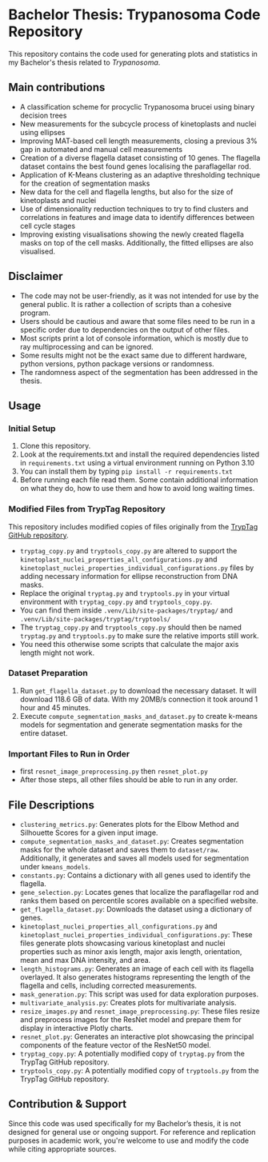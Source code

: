 # Bachelor Thesis: Trypanosoma Code Repository

This repository contains the code used for generating plots and statistics in my Bachelor's thesis related to *Trypanosoma*.

## Main contributions
- A classification scheme for procyclic Trypanosoma brucei using binary decision trees
- New measurements for the subcycle process of kinetoplasts and nuclei using ellipses
- Improving MAT-based cell length measurements, closing a previous 3% gap in automated and manual cell measurements
- Creation of a diverse flagella dataset consisting of 10 genes. The flagella dataset contains the best found genes localising the paraflagellar rod.
- Application of K-Means clustering as an adaptive thresholding technique for the creation of segmentation masks
- New data for the cell and flagella lengths, but also for the size of kinetoplasts and nuclei
- Use of dimensionality reduction techniques to try to find clusters and correlations in features and image data to identify differences between cell cycle stages
- Improving existing visualisations showing the newly created flagella masks on top of the cell masks. Additionally, the fitted ellipses are also visualised.

## Disclaimer
- The code may not be user-friendly, as it was not intended for use by the general public. It is rather a collection of scripts than a cohesive program.
- Users should be cautious and aware that some files need to be run in a specific order due to dependencies on the output of other files.
- Most scripts print a lot of console information, which is mostly due to ray multiprocessing and can be ignored.
- Some results might not be the exact same due to different hardware, python versions, python package versions or randomness.
- The randomness aspect of the segmentation has been addressed in the thesis.

## Usage

### Initial Setup
1. Clone this repository.
2. Look at the requirements.txt and install the required dependencies listed in `requirements.txt` using a virtual environment running on Python 3.10
3. You can install them by typing `pip install -r requirements.txt`
4. Before running each file read them. Some contain additional information on what they do, how to use them and how to avoid long waiting times.

### Modified Files from TrypTag Repository
This repository includes modified copies of files originally from the [TrypTag GitHub repository](https://github.com/zephyris/tryptag/tree/main).
- `tryptag_copy.py` and `tryptools_copy.py` are altered to support the `kinetoplast_nuclei_properties_all_configurations.py` and `kinetoplast_nuclei_properties_individual_configurations.py` files by adding necessary information for ellipse reconstruction from DNA masks.
- Replace the original `tryptag.py` and `tryptools.py` in your virtual environment with `tryptag_copy.py` and `tryptools_copy.py`.
- You can find them inside `.venv/Lib/site-packages/tryptag/` and `.venv/Lib/site-packages/tryptag/tryptools/`
- The `tryptag_copy.py` and `tryptools_copy.py` should then be named `tryptag.py` and `tryptools.py` to make sure the relative imports still work.
- You need this otherwise some scripts that calculate the major axis length might not work.

### Dataset Preparation
1. Run `get_flagella_dataset.py` to download the necessary dataset. It will download 118.6 GB of data. With my 20MB/s connection it took around 1 hour and 45 minutes.
2. Execute `compute_segmentation_masks_and_dataset.py` to create k-means models for segmentation and generate segmentation masks for the entire dataset.

### Important Files to Run in Order
- first `resnet_image_preprocessing.py` then `resnet_plot.py`
- After those steps, all other files should be able to run in any order.

## File Descriptions

- `clustering_metrics.py`: Generates plots for the Elbow Method and Silhouette Scores for a given input image.
- `compute_segmentation_masks_and_dataset.py`: Creates segmentation masks for the whole dataset and saves them to `dataset/raw`. Additionally, it generates and saves all models used for segmentation under `kmeans_models`.
- `constants.py`: Contains a dictionary with all genes used to identify the flagella.
- `gene_selection.py`: Locates genes that localize the paraflagellar rod and ranks them based on percentile scores available on a specified website.
- `get_flagella_dataset.py`: Downloads the dataset using a dictionary of genes.
- `kinetoplast_nuclei_properties_all_configurations.py` and `kinetoplast_nuclei_properties_individual_configurations.py`: These files generate plots showcasing various kinetoplast and nuclei properties such as minor axis length, major axis length, orientation, mean and max DNA intensity, and area.
- `length_histograms.py`: Generates an image of each cell with its flagella overlayed. It also generates histograms representing the length of the flagella and cells, including corrected measurements.
- `mask_generation.py`: This script was used for data exploration purposes.
- `multivariate_analysis.py`: Creates plots for multivariate analysis.
- `resize_images.py` and `resnet_image_preprocessing.py`: These files resize and preprocess images for the ResNet model and prepare them for display in interactive Plotly charts.
- `resnet_plot.py`: Generates an interactive plot showcasing the principal components of the feature vector of the ResNet50 model.
- `tryptag_copy.py`: A potentially modified copy of `tryptag.py` from the TrypTag GitHub repository.
- `tryptools_copy.py`: A potentially modified copy of `tryptools.py` from the TrypTag GitHub repository.

## Contribution & Support
Since this code was used specifically for my Bachelor’s thesis, it is not designed for general use or ongoing support.
For reference and replication purposes in academic work, you're welcome to use and modify the code while citing appropriate sources.
